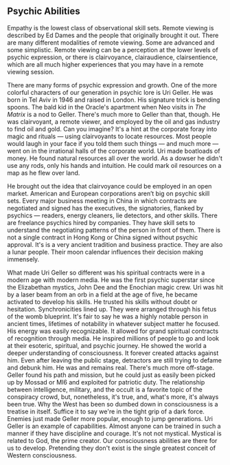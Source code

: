## Psychic Abilities


Empathy is the lowest class of observational skill sets.
Remote viewing is described by Ed Dames and the people that originally brought it out.
There are many different modalities of remote viewing.
Some are advanced and some simplistic.
Remote viewing can be a perception at the lower levels of psychic expression,
or there is clairvoyance,
clairaudience,
clairsentience,
which are all much higher experiences that you may have in a remote viewing session.

There are many forms of psychic expression and growth.
One of the more colorful characters of our generation in psychic lore is Uri Geller.
He was born in Tel Aviv in 1946 and raised in London.
His signature trick is bending spoons.
The bald kid in the Oracle's apartment when Neo visits in *The Matrix* is a nod to Geller.
There's much more to Geller than that,
though.
He was clairvoyant,
a remote viewer,
and employed by the oil and gas industry to find oil and gold.
Can you imagine?
It's a hint at the corporate foray into magic and rituals
&mdash;
using clairvoyants to locate resources.
Most people would laugh in your face if you told them such things
&mdash;
and much more
&mdash;
went on in the irrational halls of the corporate world.
Uri made boatloads of money.
He found natural resources all over the world.
As a dowser he didn't use any rods,
only his hands and intuition.
He could mark oil resources on a map as he flew over land.

He brought out the idea that clairvoyance could be employed in an open market.
American and European corporations aren’t big on psychic skill sets.
Every major business meeting in China in which contracts are negotiated and signed has the executives,
the signatories,
flanked by psychics
&mdash;
readers,
energy cleaners,
lie detectors,
and other skills.
There are freelance psychics hired by companies.
They have skill sets to understand the negotiating patterns of the person in front of them.
There is not a single contract in Hong Kong or China signed without psychic approval.
It's is a very ancient tradition and business practice.
They are also a lunar people.
Their moon calendar influences their decision making immensely.

What made Uri Geller so different was his spiritual contracts were in a modern age with modern media.
He was the first psychic superstar since the Elizabethan mystics,
John Dee and the Enochian magic crew.
Uri was hit by a laser beam from an orb in a field at the age of five,
he became activated to develop his skills.
He trusted his skills without doubt or hesitation.
Synchronicities lined up.
They were arranged through his fetus of the womb blueprint.
It's fair to say he was a highly notable person in ancient times,
lifetimes of notability in whatever subject matter he focused.
His energy was easily recognizable.
It allowed for grand spiritual contracts of recognition through media.
He inspired millions of people to go and look at their esoteric,
spiritual,
and psychic journey.
He showed the world a deeper understanding of consciousness.
It forever created attacks against him.
Even after leaving the public stage,
detractors are still trying to defame and debunk him.
He was and remains real.
There's much more off-stage.
Geller found his path and mission,
but he could just as easily been picked up by Mossad or MI6 and exploited for patriotic duty.
The relationship between intelligence,
military,
and the occult is a favorite topic of the conspiracy crowd,
but,
nonetheless,
it's true,
and,
what's more,
it's always been true.
Why the West has been so dumbed down in consciousness is a treatise in itself.
Suffice it to say we're in the tight grip of a dark force.
Enemies just made Geller more popular,
enough to jump generations.
Uri Geller is an example of capabilities.
Almost anyone can be trained in such a manner if they have discipline and courage.
It's not not mystical.
Mystical is related to God,
the prime creator.
Our consciousness abilities are there for us to develop.
Pretending they don't exist is the single greatest conceit of Western consciousness.
